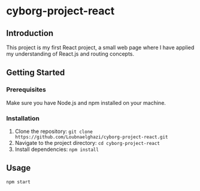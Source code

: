 # cyborg-project-react

## Introduction

This project is my first React project, a small web page where I have applied my understanding of React.js and routing concepts.

## Getting Started

### Prerequisites

Make sure you have Node.js and npm installed on your machine.

### Installation

1. Clone the repository: `git clone https://github.com/Loubnaelghazi/cyborg-project-react.git`
2. Navigate to the project directory: `cd cyborg-project-react`
3. Install dependencies: `npm install`

## Usage
```bash
npm start
